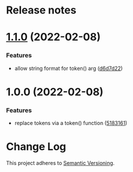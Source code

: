 # Release notes

# [1.1.0](https://github.com/jptaranto/postcss-design-tokens/compare/1.0.0...1.1.0) (2022-02-08)


### Features

* allow string format for token() arg ([d6d7d22](https://github.com/jptaranto/postcss-design-tokens/commit/d6d7d224c262855ee3f46896c5280ed7d8f4dbf0))

# 1.0.0 (2022-02-08)


### Features

* replace tokens via a token() function ([5183161](https://github.com/jptaranto/postcss-design-tokens/commit/5183161688da89e291a2522ce4fbe820c2abed94))

# Change Log

This project adheres to [Semantic Versioning](http://semver.org/).
